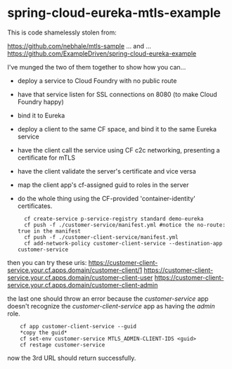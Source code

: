 # spring-cloud-eureka-mtls-example

This is code shamelessly stolen from:

https://github.com/nebhale/mtls-sample
... and ...
https://github.com/ExampleDriven/spring-cloud-eureka-example

I've munged the two of them together to show how you can... 
- deploy a service to Cloud Foundry with no public route
- have that service listen for SSL connections on 8080 (to make Cloud Foundry happy)
- bind it to Eureka
- deploy a client to the same CF space, and bind it to the same Eureka service
- have the client call the service using CF c2c networking, presenting a certificate for mTLS
- have the client validate the server's certificate and vice versa
- map the client app's cf-assigned guid to roles in the server
- do the whole thing using the CF-provided 'container-identity' certificates.

        cf create-service p-service-registry standard demo-eureka    
        cf push -f ./customer-service/manifest.yml #notice the no-route: true in the manifest
        cf push -f ./customer-client-service/manifest.yml
        cf add-network-policy customer-client-service --destination-app customer-service
        
        
then you can try these uris:
https://customer-client-service.your.cf.apps.domain/customer-client/1
https://customer-client-service.your.cf.apps.domain/customer-client-user
https://customer-client-service.your.cf.apps.domain/customer-client-admin

the last one should throw an error because the *customer-service* app doesn't recognize the *customer-client-service* app as having the _admin_ role.

        cf app customer-client-service --guid
        *copy the guid*
        cf set-env customer-service MTLS_ADMIN-CLIENT-IDS <guid>
        cf restage customer-service
        
now the 3rd URL should return successfully. 
        